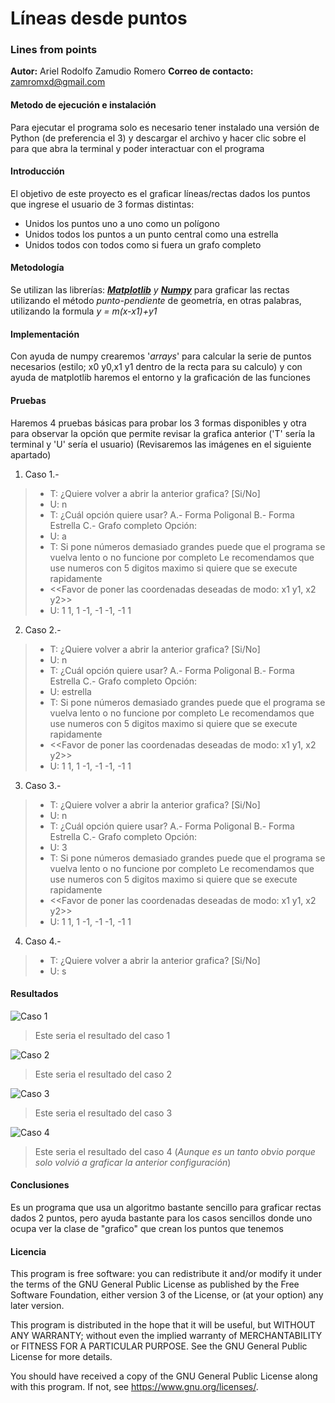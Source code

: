 # Líneas desde puntos
### Lines from points
**Autor:** Ariel Rodolfo Zamudio Romero
**Correo de contacto:** zamromxd@gmail.com
#### Metodo de ejecución e instalación 
Para ejecutar el programa solo es necesario tener instalado una versión de Python (de preferencia el 3) y descargar el archivo y hacer clic sobre el para que abra la terminal y poder interactuar con el programa
#### Introducción 
El objetivo de este proyecto es el graficar líneas/rectas dados los puntos que ingrese el usuario de 3 formas distintas:

* Unidos los puntos uno a uno como un polígono
* Unidos todos los puntos a un punto central como una estrella
* Unidos todos con todos como si fuera un grafo completo

#### Metodología
Se utilizan las librerías: _[**Matplotlib**](https://matplotlib.org/) y **[Numpy](https://numpy.org/)**_ para graficar las rectas utilizando el método _punto-pendiente_ de geometría, en otras palabras, utilizando la formula _y = m(x-x1)+y1_

#### Implementación
Con ayuda de numpy crearemos '_arrays_' para calcular la serie de puntos necesarios (estilo; x0 y0,x1 y1 dentro de la recta para su calculo) y con ayuda de matplotlib haremos el entorno y la graficación de las funciones

#### Pruebas
Haremos 4 pruebas básicas para probar los 3 formas disponibles y otra para observar la opción que permite revisar la grafica anterior ('T' sería la terminal y 'U' sería el usuario) (Revisaremos las imágenes en el siguiente apartado)
1. Caso 1.-
>- T: ¿Quiere volver a abrir la anterior grafica? [Si/No] 
>- U: n
>- T: ¿Cuál opción quiere usar?
A.- Forma Poligonal
B.- Forma Estrella
C.- Grafo completo
Opción: 
>- U: a
>- T: Si pone números demasiado grandes puede que el programa se vuelva lento o no funcione por completo
Le recomendamos que use numeros con 5 digitos maximo si quiere que se execute rapidamente
>- <<Favor de poner las coordenadas deseadas de modo: x1 y1, x2 y2>> 
>- U: 1 1, 1 -1, -1 -1, -1 1

2. Caso 2.-
>- T: ¿Quiere volver a abrir la anterior grafica? [Si/No] 
>- U: n
>- T: ¿Cuál opción quiere usar?
A.- Forma Poligonal
B.- Forma Estrella
C.- Grafo completo
Opción: 
>- U: estrella
>- T: Si pone números demasiado grandes puede que el programa se vuelva lento o no funcione por completo
Le recomendamos que use numeros con 5 digitos maximo si quiere que se execute rapidamente
>- <<Favor de poner las coordenadas deseadas de modo: x1 y1, x2 y2>> 
>- U: 1 1, 1 -1, -1 -1, -1 1

3. Caso 3.- 
>- T: ¿Quiere volver a abrir la anterior grafica? [Si/No] 
>- U: n
>- T: ¿Cuál opción quiere usar?
A.- Forma Poligonal
B.- Forma Estrella
C.- Grafo completo
Opción: 
>- U: 3
>- T: Si pone números demasiado grandes puede que el programa se vuelva lento o no funcione por completo
Le recomendamos que use numeros con 5 digitos maximo si quiere que se execute rapidamente
>- <<Favor de poner las coordenadas deseadas de modo: x1 y1, x2 y2>> 
>- U: 1 1, 1 -1, -1 -1, -1 1
4. Caso 4.-
> - T: ¿Quiere volver a abrir la anterior grafica? [Si/No] 
> - U: s

#### Resultados
![Caso 1](https://github.com/ZamRom/LinesFromPoint/blob/main/Caso1.jpg?raw=true "Caso 1")
>Este seria el resultado del caso 1

![Caso 2](https://github.com/ZamRom/LinesFromPoint/blob/main/Caso2.jpg?raw=true "Caso 2")
>Este seria el resultado del caso 2

![Caso 3](https://github.com/ZamRom/LinesFromPoint/blob/main/Caso3.jpg?raw=true "Caso 3")
>Este seria el resultado del caso 3

![Caso 4](https://github.com/ZamRom/LinesFromPoint/blob/main/Caso4.jpg?raw=true "Caso 4")
>Este seria el resultado del caso 4 (_Aunque es un tanto obvio porque solo volvió a graficar la anterior configuración_)

#### Conclusiones
Es un programa que usa un algoritmo bastante sencillo para graficar rectas dados 2 puntos, pero ayuda bastante para los casos sencillos donde uno ocupa ver la clase de "grafico" que crean los puntos que tenemos
#### Licencia
This program is free software: you can redistribute it and/or modify it under the terms of the GNU General Public License as published by the Free Software Foundation, either version 3 of the License, or (at your option) any later version.

This program is distributed in the hope that it will be useful, but WITHOUT ANY WARRANTY; without even the implied warranty of MERCHANTABILITY or FITNESS FOR A PARTICULAR PURPOSE. See the GNU General Public License for more details.

You should have received a copy of the GNU General Public License along with this program. If not, see <https://www.gnu.org/licenses/>.
